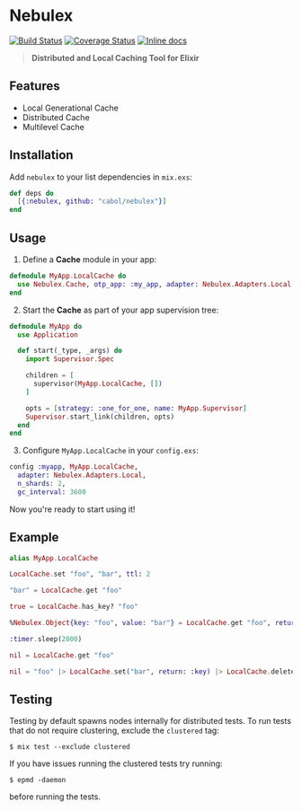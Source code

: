 # Nebulex

[![Build Status](https://travis-ci.org/cabol/nebulex.svg?branch=master)](https://travis-ci.org/cabol/nebulex)
[![Coverage Status](https://coveralls.io/repos/github/cabol/nebulex/badge.svg?branch=master)](https://coveralls.io/github/cabol/nebulex?branch=master)
[![Inline docs](http://inch-ci.org/github/cabol/nebulex.svg)](http://inch-ci.org/github/cabol/nebulex)

> **Distributed and Local Caching Tool for Elixir**

## Features

 - Local Generational Cache
 - Distributed Cache
 - Multilevel Cache

## Installation

Add `nebulex` to your list dependencies in `mix.exs`:

```elixir
def deps do
  [{:nebulex, github: "cabol/nebulex"}]
end
```

## Usage

1. Define a **Cache** module in your app:

```elixir
defmodule MyApp.LocalCache do
  use Nebulex.Cache, otp_app: :my_app, adapter: Nebulex.Adapters.Local
end
```

2. Start the **Cache** as part of your app supervision tree:

```elixir
defmodule MyApp do
  use Application

  def start(_type, _args) do
    import Supervisor.Spec

    children = [
      supervisor(MyApp.LocalCache, [])
    ]

    opts = [strategy: :one_for_one, name: MyApp.Supervisor]
    Supervisor.start_link(children, opts)
  end
end
```

3. Configure `MyApp.LocalCache` in your `config.exs`:

```elixir
config :myapp, MyApp.LocalCache,
  adapter: Nebulex.Adapters.Local,
  n_shards: 2,
  gc_interval: 3600
```

Now you're ready to start using it!

## Example

```elixir
alias MyApp.LocalCache

LocalCache.set "foo", "bar", ttl: 2

"bar" = LocalCache.get "foo"

true = LocalCache.has_key? "foo"

%Nebulex.Object{key: "foo", value: "bar"} = LocalCache.get "foo", return: :object

:timer.sleep(2000)

nil = LocalCache.get "foo"

nil = "foo" |> LocalCache.set("bar", return: :key) |> LocalCache.delete
```

## Testing

Testing by default spawns nodes internally for distributed tests.
To run tests that do not require clustering, exclude  the `clustered` tag:

```shell
$ mix test --exclude clustered
```

If you have issues running the clustered tests try running:

```shell
$ epmd -daemon
```

before running the tests.
